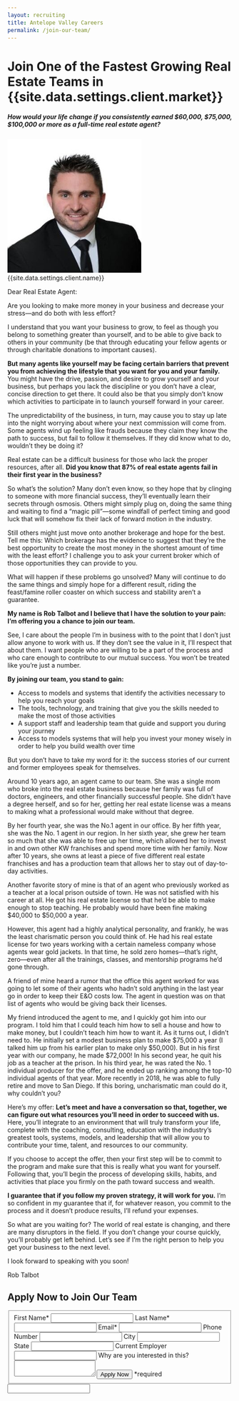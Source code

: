 ```yaml
---
layout: recruiting
title: Antelope Valley Careers
permalink: /join-our-team/
---
```


<div class="recruiting-page">
<h1 class="join-us">Join One of the Fastest Growing Real Estate Teams in {{site.data.settings.client.market}}</h1>
<h5 class="join-us-subtitle">How would your life change if you consistently earned $60,000, $75,000, $100,000 or more as a full-time real estate agent?</h5>
<div class="recruiting-photo">
<span class="client-image-container">
<img src="/img/headshot.jpg" alt="{{site.data.settings.client.name}}" class="client-image"/>
</span>
<figcaption class="caption">{{site.data.settings.client.name}}</figcaption>
</div>


<p>Dear Real Estate Agent:</p>

<p>Are you looking to make more money in your business and decrease your stress—and do both with less effort?</p>

<p>I understand that you want your business to grow, to feel as though you belong to something greater than yourself, and to be able to give back to others in your community (be that through educating your fellow agents or through charitable donations to important causes).</p>

<p><strong>But many agents like yourself may be facing certain barriers that prevent you from achieving the lifestyle that you want for you and your family.</strong> You might have the drive, passion, and desire to grow yourself and your business, but perhaps you lack the discipline or you don’t have a clear, concise direction to get there. It could also be that you simply don’t know which activities to participate in to launch yourself forward in your career.</p>

<p>The unpredictability of the business, in turn, may cause you to stay up late into the night worrying about where your next commission will come from. Some agents wind up feeling like frauds because they claim they know the path to success, but fail to follow it themselves. If they did know what to do, wouldn’t they be doing it?</p>

<p>Real estate can be a difficult business for those who lack the proper resources, after all. <strong>Did you know that 87% of real estate agents fail in their first year in the business?</strong> </p>

<p>So what’s the solution? Many don’t even know, so they hope that by clinging to someone with more financial success, they’ll eventually learn their secrets through osmosis. Others might simply plug on, doing the same thing and waiting to find a “magic pill”—some windfall of perfect timing and good luck that will somehow fix their lack of forward motion in the industry. </p>

<p>Still others might just move onto another brokerage and hope for the best. Tell me this: Which brokerage has the evidence to suggest that they’re the best opportunity to create the most money in the shortest amount of time with the least effort? I challenge you to ask your current broker which of those opportunities they can provide to you.</p>

<p>What will happen if these problems go unsolved? Many will continue to do the same things and simply hope for a different result, riding the feast/famine roller coaster on which success and stability aren’t a guarantee.</p>

<p><strong>My name is Rob Talbot and I believe that I have the solution to your pain: I’m offering you a chance to join our team.</strong></p>

<p>See, I care about the people I’m in business with to the point that I don’t just allow anyone to work with us. If they don’t see the value in it, I’ll respect that about them. I want people who are willing to be a part of the process and who care enough to contribute to our mutual success. You won’t be treated like you’re just a number.</p>

<p><strong>By joining our team, you stand to gain:</strong>
<ul class="indent">
<li>Access to models and systems that identify the activities necessary to help you reach your goals</li>
<li>The tools, technology, and training that give you the skills needed to make the most of those activities</li>
<li>A support staff and leadership team that guide and support you during your journey</li>
<li>Access to models systems that will help you invest your money wisely in order to help you build wealth over time</li>
</ul></p>

<p>But you don’t have to take my word for it: the success stories of our current and former employees speak for themselves.</p>

<p>Around 10 years ago, an agent came to our team. She was a single mom who broke into the real estate business because her family was full of doctors, engineers, and other financially successful people. She didn’t have a degree herself, and so for her, getting her real estate license was a means to making what a professional would make without that degree.</p>

<p>By her fourth year, she was the No.1 agent in our office. By her fifth year, she was the No. 1 agent in our region. In her sixth year, she grew her team so much that she was able to free up her time, which allowed her to invest in and own other KW franchises and spend more time with her family. Now after 10 years, she owns at least a piece of five different real estate franchises and has a production team that allows her to stay out of day-to-day activities.</p>

<p>Another favorite story of mine is that of an agent who previously worked as a teacher at a local prison outside of town. He was not satisfied with his career at all. He got his real estate license so that he’d be able to make enough to stop teaching. He probably would have been fine making $40,000 to $50,000 a year. </p>

<p>However, this agent had a highly analytical personality, and frankly, he was the least charismatic person you could think of. He had his real estate license for two years working with a certain nameless company whose agents wear gold jackets. In that time, he sold zero homes—that’s right, zero—even after all the trainings, classes, and mentorship programs he’d gone through.</p>

<p>A friend of mine heard a rumor that the office this agent worked for was going to let some of their agents who hadn’t sold anything in the last year go in order to keep their E&O costs low. The agent in question was on that list of agents who would be giving back their licenses. </p>

<p>My friend introduced the agent to me, and I quickly got him into our program. I told him that I could teach him how to sell a house and how to make money, but I couldn’t teach him how to want it. As it turns out, I didn’t need to. He initially set a modest business plan to make $75,000 a year (I talked him up from his earlier plan to make only $50,000). But in his first year with our company, he made $72,000! In his second year, he quit his job as a teacher at the prison. In his third year, he was rated the No. 1 individual producer for the offer, and he ended up ranking among the top-10 individual agents of that year. More recently in 2018, he was able to fully retire and move to San Diego. If this boring, uncharismatic man could do it, why couldn’t you?</p>

<p>Here’s my offer: <strong>Let’s meet and have a conversation so that, together, we can figure out what resources you’ll need in order to succeed with us.</strong> Here, you’ll integrate to an environment that will truly transform your life, complete with the coaching, consulting, education with the industry’s greatest tools, systems, models, and leadership that will allow you to contribute your time, talent, and resources to our community.</p>

<p>If you choose to accept the offer, then your first step will be to commit to the program and make sure that this is really what you want for yourself. Following that, you’ll begin the process of developing skills, habits, and activities that place you firmly on the path toward success and wealth.</p>

<p><strong>I guarantee that if you follow my proven strategy, it will work for you.</strong> I’m so confident in my guarantee that if, for whatever reason, you commit to the process and it doesn’t produce results, I’ll refund your expenses.</p>

<p>So what are you waiting for? The world of real estate is changing, and there are many disruptors in the field. If you don’t change your course quickly, you’ll probably get left behind. Let’s see if I’m the right person to help you get your business to the next level.</p>

<p>I look forward to speaking with you soon!</p>

<p>Rob Talbot</p>




<h2 class="recruiting">Apply Now to Join Our Team</h2>

<form method="post" class="home-value cta-forms" action="https://formspree.io/{{site.data.settings.client.email}}" onsubmit="return setReturn()">
					<fieldset><label for="firstname">First Name*</label> <input type="text" required="" name="firstname" /> <label for="lastname">Last Name*</label> <input type="text" required="" name="lastname" /> <label for="email">Email*</label> <input type="text" name="email" /> <label for="phone">Phone Number </label> <input type="tel" name="phone" />
						<!--base32-c9gq6t9k68pkcd3jcwpp4rbkcmtk4-base32--><label for="city">City </label> <input type="text" name="city" /> <label for="state">State </label> <input type="text" name="state" /> <label for="employer">Current Employer </label> <input type="text" name="employer" /> <label for="message">Why are you interested in this? </label><textarea name="employer"></textarea>
						<!--base32-c9gq6t9k68pk8cbme5gq4uv4cguqachj70r2urk1edjk6cg-base32--><input class="submit light-light" type="submit" value="Apply Now" name="submitrecruitingForm" /> <span class="asterisk">*required</span></fieldset>
					<!--base32-c9gq6t9k68pk8c9he1t7cxkecdkpedhpe9h6at3me5r7ee1kddhpwx9q71up4tb3f1u6mc3mdcwp6vkg6rw3gc1dc9gq6t9k68-base32-->
					<div class="hidden"><input type="hidden" value="{{site.data.settings.client.email}}" name="_to" /> <input type="hidden" value="Recruiting Contact Request Message From Your Vyral Careers and Training Video Blog" name="_subject" /> <input type="text" name="_gotcha" /></div>
				</form>
</div>
